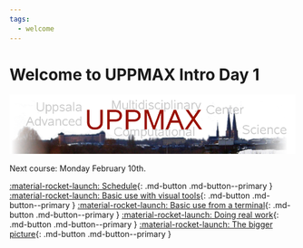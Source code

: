 ```yaml
---
tags:
  - welcome
---
```


# Welcome to UPPMAX Intro Day 1

![The UPPMAX logo](uppmax_logo.png)

Next course: Monday February 10th.

[:material-rocket-launch: Schedule](overviews/schedule.md){: .md-button .md-button--primary }
[:material-rocket-launch: Basic use with visual tools](sessions/introduction_visual.md){: .md-button .md-button--primary }
[:material-rocket-launch: Basic use from a terminal](sessions/introduction_terminal.md){: .md-button .md-button--primary }
[:material-rocket-launch: Doing real work](sessions/introduction_real_work.md){: .md-button .md-button--primary }
[:material-rocket-launch: The bigger picture](sessions/introduction_bigger_picture.md){: .md-button .md-button--primary }
